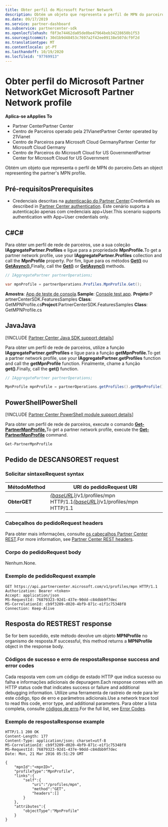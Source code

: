 ```yaml
---
title: Obter perfil do Microsoft Partner Network
description: Obtém um objeto que representa o perfil de MPN do parceiro.
ms.date: 09/17/2019
ms.service: partner-dashboard
ms.subservice: partnercenter-sdk
ms.openlocfilehash: f8f3e74462da05de0be47964beb34228650b1f53
ms.sourcegitcommit: 30d1b9d48453c7697a2f42ee09138e507dcf9f2d
ms.translationtype: MT
ms.contentlocale: pt-PT
ms.lasthandoff: 10/19/2020
ms.locfileid: "97769913"
---
```

# <a name="get-microsoft-partner-network-profile"></a><span data-ttu-id="616b2-103">Obter perfil do Microsoft Partner Network</span><span class="sxs-lookup"><span data-stu-id="616b2-103">Get Microsoft Partner Network profile</span></span>

<span data-ttu-id="616b2-104">**Aplica-se a**</span><span class="sxs-lookup"><span data-stu-id="616b2-104">**Applies To**</span></span>

- <span data-ttu-id="616b2-105">Partner Center</span><span class="sxs-lookup"><span data-stu-id="616b2-105">Partner Center</span></span>
- <span data-ttu-id="616b2-106">Centro de Parceiros operado pela 21Vianet</span><span class="sxs-lookup"><span data-stu-id="616b2-106">Partner Center operated by 21Vianet</span></span>
- <span data-ttu-id="616b2-107">Centro de Parceiros para Microsoft Cloud Germany</span><span class="sxs-lookup"><span data-stu-id="616b2-107">Partner Center for Microsoft Cloud Germany</span></span>
- <span data-ttu-id="616b2-108">Centro de Parceiros do Microsoft Cloud for US Government</span><span class="sxs-lookup"><span data-stu-id="616b2-108">Partner Center for Microsoft Cloud for US Government</span></span>

<span data-ttu-id="616b2-109">Obtém um objeto que representa o perfil de MPN do parceiro.</span><span class="sxs-lookup"><span data-stu-id="616b2-109">Gets an object representing the partner's MPN profile.</span></span>

## <a name="prerequisites"></a><span data-ttu-id="616b2-110">Pré-requisitos</span><span class="sxs-lookup"><span data-stu-id="616b2-110">Prerequisites</span></span>

- <span data-ttu-id="616b2-111">Credenciais descritas na [autenticação do Partner Center](partner-center-authentication.md).</span><span class="sxs-lookup"><span data-stu-id="616b2-111">Credentials as described in [Partner Center authentication](partner-center-authentication.md).</span></span> <span data-ttu-id="616b2-112">Este cenário suporta a autenticação apenas com credenciais app+User.</span><span class="sxs-lookup"><span data-stu-id="616b2-112">This scenario supports authentication with App+User credentials only.</span></span>

## <a name="c"></a><span data-ttu-id="616b2-113">C\#</span><span class="sxs-lookup"><span data-stu-id="616b2-113">C\#</span></span>

<span data-ttu-id="616b2-114">Para obter um perfil de rede de parceiros, use a sua coleção **IAggregatePartner.Profiles** e ligue para a propriedade **MpnProfile.**</span><span class="sxs-lookup"><span data-stu-id="616b2-114">To get a partner network profile, use your **IAggregatePartner.Profiles** collection and call the **MpnProfile** property.</span></span> <span data-ttu-id="616b2-115">Por fim, ligue para os métodos [**Get()**](/dotnet/api/microsoft.store.partnercenter.profiles.impnprofile.get) ou [**GetAsync().**](/dotnet/api/microsoft.store.partnercenter.profiles.impnprofile.getasync)</span><span class="sxs-lookup"><span data-stu-id="616b2-115">Finally, call the [**Get()**](/dotnet/api/microsoft.store.partnercenter.profiles.impnprofile.get) or [**GetAsync()**](/dotnet/api/microsoft.store.partnercenter.profiles.impnprofile.getasync) methods.</span></span>

``` csharp
// IAggregatePartner partnerOperations;

var mpnProfile = partnerOperations.Profiles.MpnProfile.Get();
```

<span data-ttu-id="616b2-116">**Amostra**: [App de teste de consola](console-test-app.md).</span><span class="sxs-lookup"><span data-stu-id="616b2-116">**Sample**: [Console test app](console-test-app.md).</span></span> <span data-ttu-id="616b2-117">**Projeto**:P artnerCenterSDK.FeaturesSamples **Class**: GetMPNProfile.cs</span><span class="sxs-lookup"><span data-stu-id="616b2-117">**Project**:PartnerCenterSDK.FeaturesSamples **Class**: GetMPNProfile.cs</span></span>

## <a name="java"></a><span data-ttu-id="616b2-118">Java</span><span class="sxs-lookup"><span data-stu-id="616b2-118">Java</span></span>

[!INCLUDE [Partner Center Java SDK support details](../includes/java-sdk-support.md)]

<span data-ttu-id="616b2-119">Para obter um perfil de rede de parceiros, utilize a função **IAggregatePartner.getProfiles** e ligue para a função **getMpnProfile.**</span><span class="sxs-lookup"><span data-stu-id="616b2-119">To get a partner network profile, use your **IAggregatePartner.getProfiles** function and call the **getMpnProfile** function.</span></span> <span data-ttu-id="616b2-120">Finalmente, chame a função **get().**</span><span class="sxs-lookup"><span data-stu-id="616b2-120">Finally, call the **get()** function.</span></span>

```java
// IAggregatePartner partnerOperations;

MpnProfile mpnProfile = partnerOperations.getProfiles().getMpnProfile().get();
```

## <a name="powershell"></a><span data-ttu-id="616b2-121">PowerShell</span><span class="sxs-lookup"><span data-stu-id="616b2-121">PowerShell</span></span>

[!INCLUDE [Partner Center PowerShell module support details](../includes/powershell-module-support.md)]

<span data-ttu-id="616b2-122">Para obter um perfil de rede de parceiros, execute o comando [**Get-PartnerMpnProfile.**](https://github.com/Microsoft/Partner-Center-PowerShell/blob/master/docs/help/Get-PartnerMpnProfile.md)</span><span class="sxs-lookup"><span data-stu-id="616b2-122">To get a partner network profile, execute the [**Get-PartnerMpnProfile**](https://github.com/Microsoft/Partner-Center-PowerShell/blob/master/docs/help/Get-PartnerMpnProfile.md) command.</span></span>

```powershell
Get-PartnerMpnProfile
```

## <a name="rest-request"></a><span data-ttu-id="616b2-123">Pedido de DESCANSO</span><span class="sxs-lookup"><span data-stu-id="616b2-123">REST request</span></span>

### <a name="request-syntax"></a><span data-ttu-id="616b2-124">Solicitar sintaxe</span><span class="sxs-lookup"><span data-stu-id="616b2-124">Request syntax</span></span>

| <span data-ttu-id="616b2-125">Método</span><span class="sxs-lookup"><span data-stu-id="616b2-125">Method</span></span>  | <span data-ttu-id="616b2-126">URI do pedido</span><span class="sxs-lookup"><span data-stu-id="616b2-126">Request URI</span></span>                                                          |
|---------|----------------------------------------------------------------------|
| <span data-ttu-id="616b2-127">**Obter**</span><span class="sxs-lookup"><span data-stu-id="616b2-127">**GET**</span></span> | <span data-ttu-id="616b2-128">[*{baseURL}*](partner-center-rest-urls.md)/v1/profiles/mpn HTTP/1.1</span><span class="sxs-lookup"><span data-stu-id="616b2-128">[*{baseURL}*](partner-center-rest-urls.md)/v1/profiles/mpn HTTP/1.1</span></span> |

### <a name="request-headers"></a><span data-ttu-id="616b2-129">Cabeçalhos do pedido</span><span class="sxs-lookup"><span data-stu-id="616b2-129">Request headers</span></span>

<span data-ttu-id="616b2-130">Para obter mais informações, consulte [os cabeçalhos Partner Center REST](headers.md).</span><span class="sxs-lookup"><span data-stu-id="616b2-130">For more information, see [Partner Center REST headers](headers.md).</span></span>

### <a name="request-body"></a><span data-ttu-id="616b2-131">Corpo do pedido</span><span class="sxs-lookup"><span data-stu-id="616b2-131">Request body</span></span>

<span data-ttu-id="616b2-132">Nenhum.</span><span class="sxs-lookup"><span data-stu-id="616b2-132">None.</span></span>

### <a name="request-example"></a><span data-ttu-id="616b2-133">Exemplo de pedido</span><span class="sxs-lookup"><span data-stu-id="616b2-133">Request example</span></span>

```http
GET https://api.partnercenter.microsoft.com/v1/profiles/mpn HTTP/1.1
Authorization: Bearer <token>
Accept: application/json
MS-RequestId: 76879323-92d1-437e-90dd-c84dbb9f7dec
MS-CorrelationId: cb9f3209-d020-4bf9-871c-e1f1c75348f8
Connection: Keep-Alive
```

## <a name="rest-response"></a><span data-ttu-id="616b2-134">Resposta do REST</span><span class="sxs-lookup"><span data-stu-id="616b2-134">REST response</span></span>

<span data-ttu-id="616b2-135">Se for bem sucedido, este método devolve um objeto **MPNProfile** no organismo de resposta.</span><span class="sxs-lookup"><span data-stu-id="616b2-135">If successful, this method returns a **MPNProfile** object in the response body.</span></span>

### <a name="response-success-and-error-codes"></a><span data-ttu-id="616b2-136">Códigos de sucesso e erro de resposta</span><span class="sxs-lookup"><span data-stu-id="616b2-136">Response success and error codes</span></span>

<span data-ttu-id="616b2-137">Cada resposta vem com um código de estado HTTP que indica sucesso ou falha e informações adicionais de depuragem.</span><span class="sxs-lookup"><span data-stu-id="616b2-137">Each response comes with an HTTP status code that indicates success or failure and additional debugging information.</span></span> <span data-ttu-id="616b2-138">Utilize uma ferramenta de rastreio de rede para ler este código, tipo de erro e parâmetros adicionais.</span><span class="sxs-lookup"><span data-stu-id="616b2-138">Use a network trace tool to read this code, error type, and additional parameters.</span></span> <span data-ttu-id="616b2-139">Para obter a lista completa, consulte [códigos de erro](error-codes.md).</span><span class="sxs-lookup"><span data-stu-id="616b2-139">For the full list, see [Error Codes](error-codes.md).</span></span>

### <a name="response-example"></a><span data-ttu-id="616b2-140">Exemplo de resposta</span><span class="sxs-lookup"><span data-stu-id="616b2-140">Response example</span></span>

```http
HTTP/1.1 200 OK
Content-Length: 177
Content-Type: application/json; charset=utf-8
MS-CorrelationId: cb9f3209-d020-4bf9-871c-e1f1c75348f8
MS-RequestId: 76879323-92d1-437e-90dd-c84dbb9f7dec
Date: Mon, 21 Mar 2016 05:51:29 GMT

{
    "mpnId":"<mpnID>",
    "profileType":"MpnProfile",
    "links":{
        "self":{
            "uri":"/profiles/mpn",
            "method":"GET",
            "headers":[]
        }
    },
    "attributes":{
        "objectType":"MpnProfile"
    }
}
```
